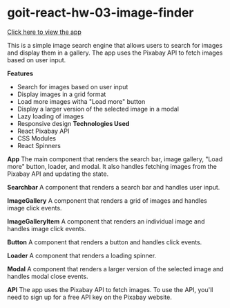 <h1>goit-react-hw-03-image-finder</h1>

[Click here to view the app](https://pawelrogowski.github.io/goit-react-hw-03-image-finder/)

This is a simple image search engine that allows users to search for images and display them in a
gallery. The app uses the Pixabay API to fetch images based on user input.

**Features**

- Search for images based on user input
- Display images in a grid format
- Load more images witha "Load more" button
- Display a larger version of the selected image in a modal
- Lazy loading of images
- Responsive design **Technologies Used**
- React Pixabay API
- CSS Modules
- React Spinners

**App** The main component that renders the search bar, image gallery, "Load more" button, loader,
and modal. It also handles fetching images from the Pixabay API and updating the state.

**Searchbar** A component that renders a search bar and handles user input.

**ImageGallery** A component that renders a grid of images and handles image click events.

**ImageGalleryItem** A component that renders an individual image and handles image click events.

**Button** A component that renders a button and handles click events.

**Loader** A component that renders a loading spinner.

**Modal** A component that renders a larger version of the selected image and handles modal close
events.

**API** The app uses the Pixabay API to fetch images. To use the API, you'll need to sign up for a
free API key on the Pixabay website.
